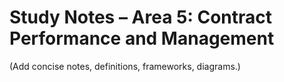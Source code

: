 # Study Notes – Area 5: Contract Performance and Management

(Add concise notes, definitions, frameworks, diagrams.)
